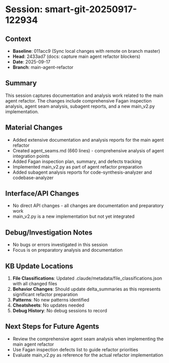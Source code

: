 # Session: smart-git-20250917-122934

## Context
- **Baseline**: 011acc9 (Sync local changes with remote on branch master)
- **Head**: 2433ad7 (docs: capture main agent refactor blockers)
- **Date**: 2025-09-17
- **Branch**: main-agent-refactor

## Summary
This session captures documentation and analysis work related to the main agent refactor. The changes include comprehensive Fagan inspection analysis, agent seam analysis, subagent reports, and a new main_v2.py implementation.

## Material Changes
- Added extensive documentation and analysis reports for the main agent refactor
- Created agent_seams.md (660 lines) - comprehensive analysis of agent integration points
- Added Fagan inspection plan, summary, and defects tracking
- Implemented main_v2.py as part of agent refactor preparation
- Added subagent analysis reports for code-synthesis-analyzer and codebase-analyzer

## Interface/API Changes
- No direct API changes - all changes are documentation and preparatory work
- main_v2.py is a new implementation but not yet integrated

## Debug/Investigation Notes
- No bugs or errors investigated in this session
- Focus is on preparatory analysis and documentation

## KB Update Locations
1. **File Classifications**: Updated .claude/metadata/file_classifications.json with all changed files
2. **Behavior Changes**: Should update delta_summaries as this represents significant refactor preparation
3. **Patterns**: No new patterns identified
4. **Cheatsheets**: No updates needed
5. **Debug History**: No debug sessions to record

## Next Steps for Future Agents
- Review the comprehensive agent seam analysis when implementing the main agent refactor
- Use Fagan inspection defects list to guide refactor priorities
- Evaluate main_v2.py as reference for the actual refactor implementation

